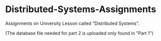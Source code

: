 # Distributed-Systems-Assignments
Assignments on University Lesson called "Distributed Systems".

(The database file needed for part 2 is uploaded only found in "Part 1")
